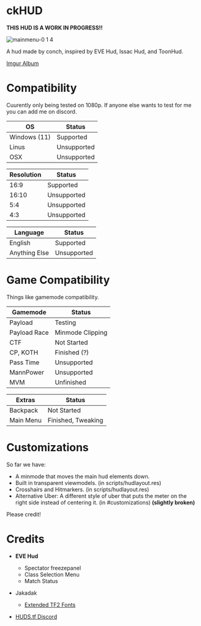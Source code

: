 # ckHUD

**THIS HUD IS A WORK IN PROGRESS!!**

![mainmenu-0 1 4](https://user-images.githubusercontent.com/76109782/161407938-6d50cf0a-3dd6-4726-b441-c804fd3bf4b8.png)

A hud made by conch, inspired by EVE Hud, Issac Hud, and ToonHud.

[Imgur Album](https://imgur.com/a/oX2zvhA)
# Compatibility
Cuurently only being tested on 1080p. If anyone else wants to test for me you can add me on discord.

| OS  | Status |
| ------------- | ------------- |
| Windows (11)  | Supported  |
| Linus  | Unsupported  |
| OSX  | Unsupported  |

| Resolution  | Status |
| ------------- | ------------- |
| 16:9  | Supported  |
| 16:10  | Unsupported  |
| 5:4  | Unsupported  |
| 4:3  | Unsupported  |

| Language  | Status |
| ------------- | ------------- |
| English  | Supported  |
| Anything Else  | Unsupported  |

# Game Compatibility
Things like gamemode compatibility.

| Gamemode  | Status |
| ------------- | ------------- |
| Payload  | Testing  |
| Payload Race  | Minmode Clipping  |
| CTF  | Not Started  |
| CP, KOTH  | Finished (?)  |
| Pass Time  | Unsupported  |
| MannPower  | Unsupported  |
| MVM  | Unfinished  |

| Extras  | Status |
| ------------- | ------------- |
| Backpack  | Not Started  |
| Main Menu  | Finished, Tweaking  |


# Customizations

So far we have:

* A minmode that moves the main hud elements down.
* Built in transparent viewmodels. (in scripts/hudlayout.res)
* Crosshairs and Hitmarkers. (in scripts/hudlayout.res)
* Alternative Uber: A different style of uber that puts the meter on the right side instead of centering it. (in #customizations) **(slightly broken)**

Please credit!

# Credits

* **EVE Hud**
  * Spectator freezepanel
  * Class Selection Menu
  * Match Status

* Jakadak 
  * [Extended TF2 Fonts](https://github.com/jakadak/TF2-extended-fonts) 

* [HUDS.tf Discord](https://discord.com/invite/pc9ekye) 

